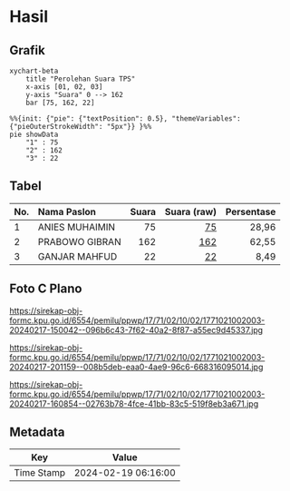 # Hasil

## Grafik

```mermaid
xychart-beta
    title "Perolehan Suara TPS"
    x-axis [01, 02, 03]
    y-axis "Suara" 0 --> 162
    bar [75, 162, 22]
```

```mermaid
%%{init: {"pie": {"textPosition": 0.5}, "themeVariables": {"pieOuterStrokeWidth": "5px"}} }%%
pie showData
    "1" : 75
    "2" : 162
    "3" : 22
```

## Tabel

| No. | Nama Paslon    | Suara | Suara (raw) | Persentase |
|:--- |:-------------- | -----:| -----------:| ----------:|
| 1   | ANIES MUHAIMIN | 75    | [75][p-1]   | 28,96      |
| 2   | PRABOWO GIBRAN | 162   | [162][p-2]  | 62,55      |
| 3   | GANJAR MAHFUD  | 22    | [22][p-3]   | 8,49       |


[p-1]: https://github.com/gigit-pemilu/pemilu-2024-17-bengkulu/blob/main/pilpres/hitung-suara/sub/17-bengkulu/sub/71-kota-bengkulu/sub/02-gading-cempaka/sub/1002-jalan-gedang/sub/003-tps/sub/paslon-1.txt
[p-2]: https://github.com/gigit-pemilu/pemilu-2024-17-bengkulu/blob/main/pilpres/hitung-suara/sub/17-bengkulu/sub/71-kota-bengkulu/sub/02-gading-cempaka/sub/1002-jalan-gedang/sub/003-tps/sub/paslon-2.txt
[p-3]: https://github.com/gigit-pemilu/pemilu-2024-17-bengkulu/blob/main/pilpres/hitung-suara/sub/17-bengkulu/sub/71-kota-bengkulu/sub/02-gading-cempaka/sub/1002-jalan-gedang/sub/003-tps/sub/paslon-3.txt

## Foto C Plano

https://sirekap-obj-formc.kpu.go.id/6554/pemilu/ppwp/17/71/02/10/02/1771021002003-20240217-150042--096b6c43-7f62-40a2-8f87-a55ec9d45337.jpg

https://sirekap-obj-formc.kpu.go.id/6554/pemilu/ppwp/17/71/02/10/02/1771021002003-20240217-201159--008b5deb-eaa0-4ae9-96c6-668316095014.jpg

https://sirekap-obj-formc.kpu.go.id/6554/pemilu/ppwp/17/71/02/10/02/1771021002003-20240217-160854--02763b78-4fce-41bb-83c5-519f8eb3a671.jpg


## Metadata

| Key        | Value               |
| ---------- | ------------------- |
| Time Stamp | 2024-02-19 06:16:00 |



